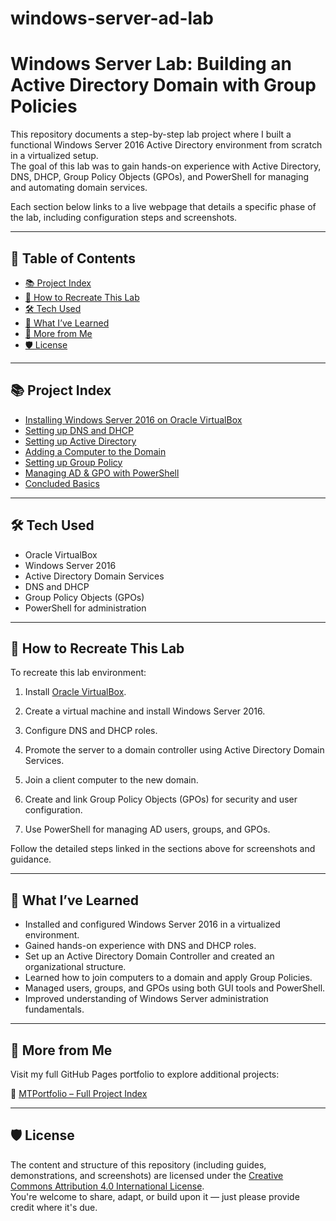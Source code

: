 # windows-server-ad-lab

# Windows Server Lab: Building an Active Directory Domain with Group Policies

This repository documents a step-by-step lab project where I built a functional Windows Server 2016 Active Directory environment from scratch in a virtualized setup.  
The goal of this lab was to gain hands-on experience with Active Directory, DNS, DHCP, Group Policy Objects (GPOs), and PowerShell for managing and automating domain services.

Each section below links to a live webpage that details a specific phase of the lab, including configuration steps and screenshots.

---

## 📖 Table of Contents
- [📚 Project Index](#project-index)
- [🔁 How to Recreate This Lab](#-how-to-recreate-this-lab)
- [🛠️ Tech Used](#-tech-used)
- [📘 What I’ve Learned](#-what-ive-learned)
- [📁 More from Me](#more-from-me)
- [🛡️ License](#-license)


---

## 📚 Project Index

- [Installing Windows Server 2016 on Oracle VirtualBox](https://mark-thompson01.github.io/MTPortfolio/Current%20Projects%20&%20Studies/Windows%20Server%20Lab:%20Building%20an%20Active%20Directory%20Domain%20with%20Group%20Policies/Installing%20Windows%20Server%202016%20on%20Oracle%20VirtualBox/)
- [Setting up DNS and DHCP](https://mark-thompson01.github.io/MTPortfolio/Current%20Projects%20&%20Studies/Windows%20Server%20Lab:%20Building%20an%20Active%20Directory%20Domain%20with%20Group%20Policies/Setting%20Up%20DNS%20and%20DHCP/)
- [Setting up Active Directory](https://mark-thompson01.github.io/MTPortfolio/Current%20Projects%20&%20Studies/Windows%20Server%20Lab:%20Building%20an%20Active%20Directory%20Domain%20with%20Group%20Policies/Setting%20up%20Active%20Directory/)
- [Adding a Computer to the Domain](https://mark-thompson01.github.io/MTPortfolio/Current%20Projects%20&%20Studies/Windows%20Server%20Lab:%20Building%20an%20Active%20Directory%20Domain%20with%20Group%20Policies/Adding%20a%20Computer%20to%20the%20domain/)
- [Setting up Group Policy](https://mark-thompson01.github.io/MTPortfolio/Current%20Projects%20&%20Studies/Windows%20Server%20Lab:%20Building%20an%20Active%20Directory%20Domain%20with%20Group%20Policies/Group%20Policy/)
- [Managing AD & GPO with PowerShell](https://mark-thompson01.github.io/MTPortfolio/Current%20Projects%20&%20Studies/Windows%20Server%20Lab:%20Building%20an%20Active%20Directory%20Domain%20with%20Group%20Policies/Managing%20AD%20&%20GP%20with%20PowerShell/)
- [Concluded Basics](https://mark-thompson01.github.io/MTPortfolio/Current%20Projects%20&%20Studies/Windows%20Server%20Lab:%20Building%20an%20Active%20Directory%20Domain%20with%20Group%20Policies/Concluded%20Basics/)

---

## 🛠️ Tech Used

- Oracle VirtualBox
- Windows Server 2016
- Active Directory Domain Services
- DNS and DHCP
- Group Policy Objects (GPOs)
- PowerShell for administration

---

## 🔁 How to Recreate This Lab

To recreate this lab environment:

1. Install [Oracle VirtualBox](https://www.virtualbox.org/).
   
2. Create a virtual machine and install Windows Server 2016.
   
3. Configure DNS and DHCP roles.

4. Promote the server to a domain controller using Active Directory Domain Services.

5. Join a client computer to the new domain.

6. Create and link Group Policy Objects (GPOs) for security and user configuration.

7. Use PowerShell for managing AD users, groups, and GPOs.

Follow the detailed steps linked in the sections above for screenshots and guidance.

---

## 📘 What I’ve Learned

- Installed and configured Windows Server 2016 in a virtualized environment.
- Gained hands-on experience with DNS and DHCP roles.
- Set up an Active Directory Domain Controller and created an organizational structure.
- Learned how to join computers to a domain and apply Group Policies.
- Managed users, groups, and GPOs using both GUI tools and PowerShell.
- Improved understanding of Windows Server administration fundamentals.


---

## 📁 More from Me

Visit my full GitHub Pages portfolio to explore additional projects:

🔗 [MTPortfolio – Full Project Index](https://mark-thompson01.github.io/MTPortfolio/)


---

## 🛡️ License

The content and structure of this repository (including guides, demonstrations, and screenshots) are licensed under the [Creative Commons Attribution 4.0 International License](https://creativecommons.org/licenses/by/4.0/).  
You're welcome to share, adapt, or build upon it — just please provide credit where it's due.
